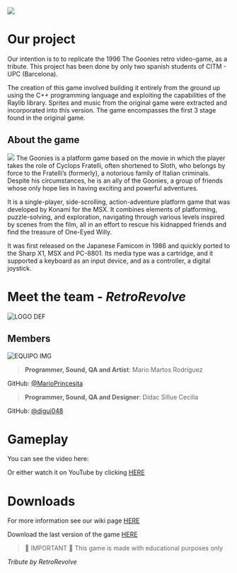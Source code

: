 <img src="https://goonies.jorito.net/pics/logo.png" />

# Our project

Our intention is to to replicate the 1996 The Goonies retro video-game, as a tribute. This project has been done by only two spanish students of CITM - UPC (Barcelona).

The creation of this game involved building it entirely from the ground up using the C++ programming language and exploiting the capabilities of the Raylib library. Sprites and music from the original game were extracted and incorporated into this version. The game encompasses the first 3 stage found in the original game.

## About the game

<img src="https://camo.githubusercontent.com/bad8242557f23f754dadd96b99a9886f41d04fd98383ff48085363e24c434b52/68747470733a2f2f7062732e7477696d672e636f6d2f6d656469612f464859457561305759414535576c523f666f726d61743d6a7067266e616d653d6c61726765" />
The Goonies is a platform game based on the movie in which the player takes the role of Cyclops Fratelli, often shortened to Sloth, who belongs by force to the Fratelli’s (formerly), a notorious family of Italian criminals. Despite his circumstances, he is an ally of the Goonies, a group of friends whose only hope lies in having exciting and powerful adventures.

It is a single-player, side-scrolling, action-adventure platform game that was developed by Konami for the MSX. It combines elements of platforming, puzzle-solving, and exploration, navigating through various levels inspired by scenes from the film, all in an effort to rescue his kidnapped friends and find the treasure of One-Eyed Willy.

It was first released on the Japanese Famicom in 1986 and quickly ported to the Sharp X1, MSX and PC-8801. Its media type was a cartridge, and it supported a keyboard as an input device, and as a controller, a digital joystick.


# Meet the team - _RetroRevolve_

![LOGO DEF](https://github.com/MarioPrincesita/Goonies-1986_Game-Analysis/assets/159776249/7d580945-e95b-4b5e-9ee8-f38cb7b46f6f)

## Members

![EQUIPO IMG](https://st.depositphotos.com/2702761/3303/i/450/depositphotos_33038429-stock-photo-two-businessmen-shaking-hands.jpg)


> **Programmer, Sound, QA and Artist**: Mario Martos Rodríguez

GitHub: [@MarioPrincesita](https://github.com/MarioPrincesita)


> **Programmer, Sound, QA and Designer**: Dídac Sillue Cecilia

GitHub: [@digui048](https://github.com/digui048)




# Gameplay

You can see the video here:


Or either watch it on YouTube by clicking [HERE]()


# Downloads

For more information see our wiki page [HERE](https://github.com/MarioPrincesita/Goonies-1986_Game-Analysis/wiki)

Download the last version of the game [HERE]()



>🔴 IMPORTANT 🔴
> This game is made with educational purposes only


*Tribute by RetroRevolve*
